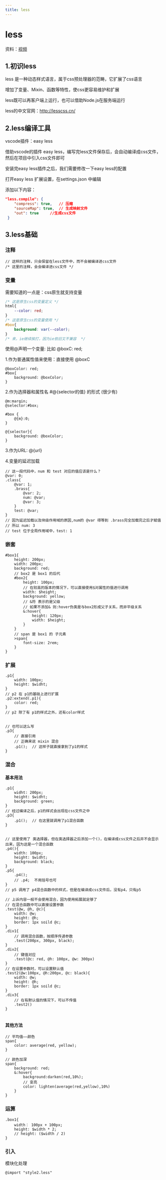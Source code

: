 ```yaml
---
title: less
---
```

# less

资料：[视频](https://www.bilibili.com/video/BV1XJ411X7Ud?p=126)

## 1.初识less

less 是一种动态样式语言，属于css预处理器的范畴，它扩展了css语言

增加了变量、Mixin、函数等特性，使css更容易维护和扩展

less既可以再客户端上运行，也可以借助Node.js在服务端运行



less的中文官网：http://lesscss.cn/



## 2.less编译工具

vscode插件：easy less

借助vscode的插件 easy less，编写完less文件保存后，会自动编译成css文件，然后在项目中引入css文件即可



安装完easy less插件之后，我们需要修改一下easy less的配置

打开easy less 扩展设置，在settings.json 中编辑

添加以下内容：

```json
"less.compile": {
    "compress": true,	// 压缩
    "sourceMap": true,	// 生成映射文件
    "out": true 	//生成css文件
 }
```




## 3.less基础

### 注释

```less
// 这样的注释，只会保留在less文件中，而不会被编译进css文件
/* 这里的注释，会会编译进css文件 */
```



### 变量

需要知道的一点是：css原生就支持变量

```css
/* 这是原生css的变量定义 */
html{
	--color: red;
}
/* 这是原生css的变量使用 */
#box{
    background: var(--color);
}
/* 来，ie继续挨打，因为ie依旧又不兼容  */
```

使用@声明一个变量: 比如 @boxC: red;

1.作为普通属性值来使用：直接使用 @boxC

```less
@boxColor: red;
#box{
	background: @boxColor;
}
```



2.作为选择器和属性名 #@{selector的值} 的形式 (很少有)

```less
@m:margin;
@selector:#box;

#box {
	@{m}:0;
}

@{selector}{
	background: @boxColor;
}
```

3.作为URL: @{url}



4.变量的延迟加载

```less
// 这一段代码中，num 和 test 对应的值应该是什么？
@var: 0;
.class{
	@var: 1;
	.brass{
		@var: 2;
		num: @var;
		@var: 3;
	}
	test: @var;
}
// 因为延迟加载以及块级作用域的原因,num的 @var 得等到 .brass完全加载完之后才赋值
// 所以 num: 3
// test 位于全局作用域中，test: 1
```



### 嵌套

```less
#box1{
	height: 200px;
	width: 200px;
	background: red;
    // box2 是 box1 的后代
	#box2{
		height: 100px;
        // 在较高的版本的情况下，可以直接使用$对属性的值进行调用
		width: $height;
		background: yellow;
        // &符 表示的是父级
        // 如果不添加& 则:hover伪类是与box2形成父子关系，而非平级关系
        &:hover{
            height: 120px;
            width: $height;
        }
	}
    // span 是 box1 的 子元素
    >span{
        font-size: 2rem;
    }
}
```



### 扩展

```less
.p1{
	width: 100px;
    height: $widht;
}
// p2 在 p1的基础上进行扩展
.p2:extend(.p1){
    color: red;
}
// p2 除了有 p1的样式之外，还有color样式


// 也可以这么写
.p3{
    // 直接引用
    // 正确来说 mixin 混合
    .p1();	// 这样子就直接拿到了p1的样式
}

```



### 混合

#### 基本用法

```less
.p1{
    widht: 200px;
    height: $widht;
    background: green;
}
// 经过编译之后，p1的样式会出现在css文件之中
.p3{
	.p1();	// 在这里就调用了p1混合函数
}


// 这里使用了 类选择器，但在类选择器之后添加一个()，在编译成css文件之后并不会显示出来，因为这是一个混合函数
.p4(){
    width: 100px;
    height: $widht;
    background: black;
}
.p5{
    .p4();
    // .p4;  不用括号也可
}
// p5 调用了 p4混合函数中的样式，但是在编译成css文件后，没有p4，只有p5

// 上诉内容一般不会使用混合，因为使用拓展就足够了
// 在混合函数中可以直接设置参数
.test(@w, @h, @c){
    width: @w;
    height: @h;
    border: 1px soild @c;
}
.div1{
    // 调用混合函数，按顺序传递参数
    .test(200px, 300px, black);
}
.div2{
    // 键值对应
    .test(@c: red, @h: 100px, @w: 300px)
}
// 在设置参数时，可以设置默认值
.test2(@w:100px, @h:200px, @c: black){
    width: @w;
    height: @h;
    border: 1px soild @c;
}
.div3{
    // 在有默认值的情况下，可以不传值
    .test2()
}


```

#### 其他方法

```less
// 平均值——颜色
span{
	color: average(red, yellow);
}

// 颜色加深
span{
    background: red;
    &:hover{
        background:darken(red,10%);
        // 变亮
        color: lighten(average(red,yellow),10%)
    }
}
```



### 运算

```less
.box1{
	width： 100px + 100px;
	height: $width * 2;
    // height: ($width / 2)
}
```



### 引入

模块化处理

```less
@import "style2.less"
```

